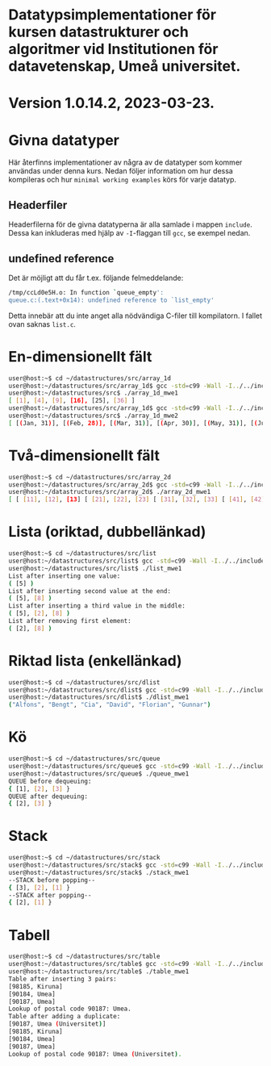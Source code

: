 # Datatypsimplementationer för kursen datastrukturer och algoritmer vid Institutionen för datavetenskap, Umeå universitet.

# Version 1.0.14.2, 2023-03-23.

# Givna datatyper

Här återfinns implementationer av några av de datatyper som kommer användas
under denna kurs. Nedan följer information om hur dessa kompileras och hur
`minimal working examples` körs för varje datatyp.

## Headerfiler

Headerfilerna för de givna datatyperna är alla samlade i mappen `include`. Dessa
kan inkluderas med hjälp av `-I`-flaggan till `gcc`, se exempel nedan.

## undefined reference

Det är möjligt att du får t.ex. följande felmeddelande:

```bash
/tmp/ccLd0e5H.o: In function `queue_empty':
queue.c:(.text+0x14): undefined reference to `list_empty'
```

Detta innebär att du inte anget alla nödvändiga C-filer till kompilatorn. I
fallet ovan saknas `list.c`.

# En-dimensionellt fält

```bash
user@host:~$ cd ~/datastructures/src/array_1d
user@host:~/datastructures/src/array_1d$ gcc -std=c99 -Wall -I../../include/ array_1d.c array_1d_mwe1.c -o array_1d_mwe1
user@host:~/datastructures/src$ ./array_1d_mwe1
[ [1], [4], [9], [16], [25], [36] ]
user@host:~/datastructures/src/array_1d$ gcc -std=c99 -Wall -I../../include/ array_1d.c array_1d_mwe2.c -o array_1d_mwe2
user@host:~/datastructures/src$ ./array_1d_mwe2
[ [(Jan, 31)], [(Feb, 28)], [(Mar, 31)], [(Apr, 30)], [(May, 31)], [(Jun, 30)], [(Jul, 31)], [(Aug, 31)], [(Sep, 30)], [(Oct, 31)], [(Nov, 30)], [(Dec, 31)] ]
```
# Två-dimensionellt fält

```bash
user@host:~$ cd ~/datastructures/src/array_2d
user@host:~/datastructures/src/array_2d$ gcc -std=c99 -Wall -I../../include/ array_2d.c array_2d_mwe1.c -o array_2d_mwe1
user@host:~/datastructures/src/array_2d$ ./array_2d_mwe1
[ [ [11], [12], [13] [ [21], [22], [23] [ [31], [32], [33] [ [41], [42], [43] ]
```
# Lista (oriktad, dubbellänkad)

```bash
user@host:~$ cd ~/datastructures/src/list
user@host:~/datastructures/src/list$ gcc -std=c99 -Wall -I../../include/ list.c list_mwe1.c -o list_mwe1
user@host:~/datastructures/src/list$ ./list_mwe1
List after inserting one value:
( [5] )
List after inserting second value at the end:
( [5], [8] )
List after inserting a third value in the middle:
( [5], [2], [8] )
List after removing first element:
( [2], [8] )
```

# Riktad lista (enkellänkad)

```bash
user@host:~$ cd ~/datastructures/src/dlist
user@host:~/datastructures/src/dlist$ gcc -std=c99 -Wall -I../../include/ dlist.c dlist_mwe1.c -o dlist_mwe1
user@host:~/datastructures/src/dlist$ ./dlist_mwe1
("Alfons", "Bengt", "Cia", "David", "Florian", "Gunnar")
```

# Kö

```bash
user@host:~$ cd ~/datastructures/src/queue
user@host:~/datastructures/src/queue$ gcc -std=c99 -Wall -I../../include/ queue.c queue_mwe1.c ../list/list.c -o queue_mwe1
user@host:~/datastructures/src/queue$ ./queue_mwe1
QUEUE before dequeuing:
{ [1], [2], [3] }
QUEUE after dequeuing:
{ [2], [3] }
```


# Stack

```bash
user@host:~$ cd ~/datastructures/src/stack
user@host:~/datastructures/src/stack$ gcc -std=c99 -Wall -I../../include/ stack.c stack_mwe1.c -o stack_mwe1
user@host:~/datastructures/src/stack$ ./stack_mwe1
--STACK before popping--
{ [3], [2], [1] }
--STACK after popping--
{ [2], [1] }
```

# Tabell

```bash
user@host:~$ cd ~/datastructures/src/table
user@host:~/datastructures/src/table$ gcc -std=c99 -Wall -I../../include/ table.c table_mwe1.c ../dlist/dlist.c -o table_mwe1
user@host:~/datastructures/src/table$ ./table_mwe1
Table after inserting 3 pairs:
[98185, Kiruna]
[90184, Umea]
[90187, Umea]
Lookup of postal code 90187: Umea.
Table after adding a duplicate:
[90187, Umea (Universitet)]
[98185, Kiruna]
[90184, Umea]
[90187, Umea]
Lookup of postal code 90187: Umea (Universitet).
```
